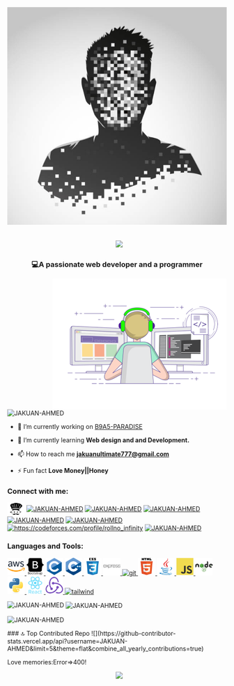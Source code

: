 <div align="center"> <img width="700px" height="500px" src="https://github.com/JAKUAN-AHMED/HTML-CSS-PROJECT/blob/main/images/headpic.jpg"> </div>
<!-- Typing SVG  - https://readme-typing-svg.herokuapp.com/demo/ 
leetcode: https://leetcard.jacoblin.cool/ -->
<h2 align="center" style="padding-left:10px">
  <a href="https://git.io/typing-svg"><img src="https://readme-typing-svg.herokuapp.com?lines=I+am+Jakuan+Ahmed;I+want+to+be+a+Software+Engineer+in+future;Currently+learning+web+development;I+am+a+Programmer;"></a>
  </h2>

<h3 align="center">💻A passionate web developer and a programmer</h3>
<img align="right" alt="Coding" width="400" src="https://raw.githubusercontent.com/devSouvik/devSouvik/master/gif3.gif">
<p align="left"> <img src="https://komarev.com/ghpvc/?username=JAKUAN-AHMED&label=Profile%20views&color=0e75b6&style=flat" alt="JAKUAN-AHMED" /> </p>

- 🔭 I’m currently working on [B9A5-PARADISE](https://jakuan-ahmed.github.io/B9A5-PROJCET/)

- 🌱 I’m currently learning **Web design and and Development.**

- 📫 How to reach me **jakuanultimate777@gmail.com**

- ⚡ Fun fact **Love Money||Honey**

<h3 align="left">Connect with me:</h3>
<p align="left">
<a href="https://www.codechef.com/users/dark_revenge" target="blank"><img align="center" src="https://github.com/JAKUAN-AHMED/important-images/blob/main/codechef_pic.png" alt="JAKUAN-AHMED" height="30" width="40" /></a>
<a href="https://twitter.com/JAKUAN-AHMED" target="blank"><img align="center" src="https://raw.githubusercontent.com/rahuldkjain/github-profile-readme-generator/master/src/images/icons/Social/twitter.svg" alt="JAKUAN-AHMED" height="30" width="40" /></a>
<a href="https://www.linkedin.com/in/JAKUAN-AHMED-0514932a3/" target="blank"><img align="center" src="https://raw.githubusercontent.com/rahuldkjain/github-profile-readme-generator/master/src/images/icons/Social/linked-in-alt.svg" alt="JAKUAN-AHMED" height="30" width="40" /></a>
<a href="https://www.facebook.com/fullinverse/" target="blank"><img align="center" src="https://raw.githubusercontent.com/rahuldkjain/github-profile-readme-generator/master/src/images/icons/Social/facebook.svg" alt="JAKUAN-AHMED" height="30" width="40" /></a>
<a href="https://www.instagram.com/fullinverse/" target="blank"><img align="center" src="https://raw.githubusercontent.com/rahuldkjain/github-profile-readme-generator/master/src/images/icons/Social/instagram.svg" alt="JAKUAN-AHMED" height="30" width="40" /></a>
<a href="https://www.hackerrank.com/profile/rollno_infinity" target="blank"><img align="center" src="https://raw.githubusercontent.com/rahuldkjain/github-profile-readme-generator/master/src/images/icons/Social/hackerrank.svg" alt="JAKUAN-AHMED" height="30" width="40" /></a>
<a href="https://codeforces.com/profile/rollno_infinity?fbclid=IwAR2XavcKm3sL684hRuv98C4h3id3VxEvis3sjjVte04tv9UJuoogHujtPQI" target="blank"><img align="center" src="https://raw.githubusercontent.com/rahuldkjain/github-profile-readme-generator/master/src/images/icons/Social/codeforces.svg" alt="https://codeforces.com/profile/rollno_infinity" height="30" width="40" /></a>
<a href="https://discord.gg/JAKUAN-AHMED" target="blank"><img align="center" src="https://raw.githubusercontent.com/rahuldkjain/github-profile-readme-generator/master/src/images/icons/Social/discord.svg" alt="JAKUAN-AHMED" height="30" width="40" /></a>
</p>

<h3 align="left">Languages and Tools:</h3>
<p align="left"> <a href="https://aws.amazon.com" target="_blank" rel="noreferrer"> <img src="https://raw.githubusercontent.com/devicons/devicon/master/icons/amazonwebservices/amazonwebservices-original-wordmark.svg" alt="aws" width="40" height="40"/> </a> <a href="https://getbootstrap.com" target="_blank" rel="noreferrer"> <img src="https://raw.githubusercontent.com/devicons/devicon/master/icons/bootstrap/bootstrap-plain-wordmark.svg" alt="bootstrap" width="40" height="40"/> </a> <a href="https://www.cprogramming.com/" target="_blank" rel="noreferrer"> <img src="https://raw.githubusercontent.com/devicons/devicon/master/icons/c/c-original.svg" alt="c" width="40" height="40"/> </a> <a href="https://www.w3schools.com/cpp/" target="_blank" rel="noreferrer"> <img src="https://raw.githubusercontent.com/devicons/devicon/master/icons/cplusplus/cplusplus-original.svg" alt="cplusplus" width="40" height="40"/> </a> <a href="https://www.w3schools.com/css/" target="_blank" rel="noreferrer"> <img src="https://raw.githubusercontent.com/devicons/devicon/master/icons/css3/css3-original-wordmark.svg" alt="css3" width="40" height="40"/> </a> <a href="https://expressjs.com" target="_blank" rel="noreferrer"> <img src="https://raw.githubusercontent.com/devicons/devicon/master/icons/express/express-original-wordmark.svg" alt="express" width="40" height="40"/> </a> <a href="https://git-scm.com/" target="_blank" rel="noreferrer"> <img src="https://www.vectorlogo.zone/logos/git-scm/git-scm-icon.svg" alt="git" width="40" height="40"/> </a> <a href="https://www.w3.org/html/" target="_blank" rel="noreferrer"> <img src="https://raw.githubusercontent.com/devicons/devicon/master/icons/html5/html5-original-wordmark.svg" alt="html5" width="40" height="40"/> </a> <a href="https://www.java.com" target="_blank" rel="noreferrer"> <img src="https://raw.githubusercontent.com/devicons/devicon/master/icons/java/java-original.svg" alt="java" width="40" height="40"/> </a> <a href="https://developer.mozilla.org/en-US/docs/Web/JavaScript" target="_blank" rel="noreferrer"> <img src="https://raw.githubusercontent.com/devicons/devicon/master/icons/javascript/javascript-original.svg" alt="javascript" width="40" height="40"/> </a> <a href="https://nodejs.org" target="_blank" rel="noreferrer"> <img src="https://raw.githubusercontent.com/devicons/devicon/master/icons/nodejs/nodejs-original-wordmark.svg" alt="nodejs" width="40" height="40"/> </a> <a href="https://www.python.org" target="_blank" rel="noreferrer"> <img src="https://raw.githubusercontent.com/devicons/devicon/master/icons/python/python-original.svg" alt="python" width="40" height="40"/> </a> <a href="https://reactjs.org/" target="_blank" rel="noreferrer"> <img src="https://raw.githubusercontent.com/devicons/devicon/master/icons/react/react-original-wordmark.svg" alt="react" width="40" height="40"/> </a> <a href="https://redux.js.org" target="_blank" rel="noreferrer"> <img src="https://raw.githubusercontent.com/devicons/devicon/master/icons/redux/redux-original.svg" alt="redux" width="40" height="40"/> </a> <a href="https://tailwindcss.com/" target="_blank" rel="noreferrer"> <img src="https://www.vectorlogo.zone/logos/tailwindcss/tailwindcss-icon.svg" alt="tailwind" width="40" height="40"/> </a> </p>

<p><img align="left" src="https://github-readme-stats.vercel.app/api/top-langs?username=JAKUAN-AHMED&show_icons=true&locale=en&layout=compact" alt="JAKUAN-AHMED" /></p>

<p>&nbsp;<img align="center" src="https://github-readme-stats.vercel.app/api?username=JAKUAN-AHMED&show_icons=true&locale=en" alt="JAKUAN-AHMED" /></p>

<p><img align="center" src="https://github-readme-streak-stats.herokuapp.com/?user=JAKUAN-AHMED&" alt="JAKUAN-AHMED" /></p>
### 🔝 Top Contributed Repo
![](https://github-contributor-stats.vercel.app/api?username=JAKUAN-AHMED&limit=5&theme=flat&combine_all_yearly_contributions=true)

<p>Love memories:Error=>400!</p>
<p align="center" style="padding-left:10px">
  <a href="https://git.io/typing-svg"><img src="https://readme-typing-svg.herokuapp.com?lines=I+am+Jakuan+Ahmed;I+want+to+be+a+Software+Engineer+in+future;Currently+learning+web+development;I+am+a+Programmer;"></a>
  </p>

